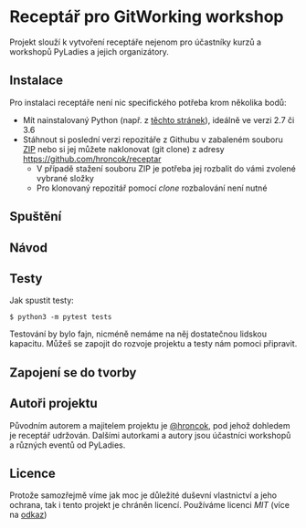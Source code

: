 # Receptář pro GitWorking workshop

Projekt slouží k vytvoření receptáře nejenom pro účastníky kurzů a workshopů PyLadies a jejich organizátory.

## Instalace
Pro instalaci receptáře není nic specifického potřeba krom několika bodů:
* Mít nainstalovaný Python (např. z [těchto stránek](https:\\www.python.org)), ideálně ve verzi 2.7 či 3.6
* Stáhnout si poslední verzi repozitáře z Githubu v zabaleném souboru [ZIP](https://github.com/hroncok/receptar/archive/master.zip) nebo si jej můžete naklonovat (git clone) z adresy https://github.com/hroncok/receptar
  * V případě stažení souboru ZIP je potřeba jej rozbalit do vámi zvolené vybrané složky
  * Pro klonovaný repozitář pomocí _clone_ rozbalování není nutné

## Spuštění

## Návod

## Testy
Jak spustit testy:

```shell
$ python3 -m pytest tests
````
Testování by bylo fajn, nicméně nemáme na něj dostatečnou lidskou kapacitu. Můžeš se zapojit do rozvoje projektu a testy
nám pomoci připravit.

## Zapojení se do tvorby

## Autoři projektu
Původním autorem a majitelem projektu je [@hroncok](https://github.com/hroncok), pod jehož dohledem je receptář udržován. Dalšími autorkami a autory jsou účastníci
workshopů a různých eventů od PyLadies.

## Licence
Protože samozřejmě víme jak moc je důležité duševní vlastnictví a jeho ochrana, tak i tento projekt je chráněn licencí.
Používáme licenci _MIT_ (více na [odkaz](https://choosealicense.com/licenses/mit/))
